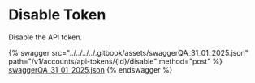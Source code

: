 # Disable Token

Disable the API token.

{% swagger src="../../../../.gitbook/assets/swaggerQA_31_01_2025.json" path="/v1/accounts/api-tokens/{id}/disable" method="post" %}
[swaggerQA_31_01_2025.json](../../../../.gitbook/assets/swaggerQA_31_01_2025.json)
{% endswagger %}
